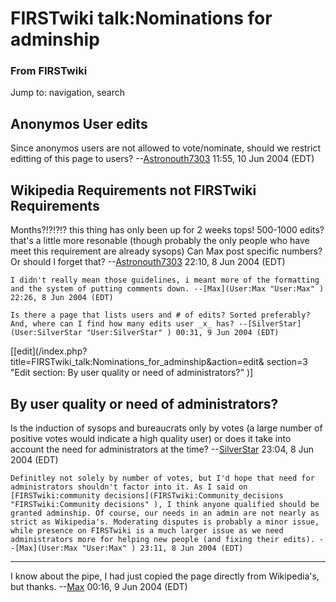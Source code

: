 # FIRSTwiki talk:Nominations for adminship

### From FIRSTwiki

Jump to: navigation, search


## Anonymos User edits

Since anonymos users are not allowed to vote/nominate, should we restrict
editting of this page to users?
--[Astronouth7303](User:Astronouth7303 "User:Astronouth7303" )
11:55, 10 Jun 2004 (EDT)


## Wikipedia Requirements not FIRSTwiki Requirements

Months?!?!?!? this thing has only been up for 2 weeks tops! 500-1000 edits?
that's a little more resonable (though probably the only people who have meet
this requirement are already sysops) Can Max post specific numbers? Or should
I forget that? --[Astronouth7303](User:Astronouth7303
"User:Astronouth7303" ) 22:10, 8 Jun 2004 (EDT)

    I didn't really mean those guidelines, i meant more of the formatting and the system of putting comments down. --[Max](User:Max "User:Max" ) 22:26, 8 Jun 2004 (EDT) 

    Is there a page that lists users and # of edits? Sorted preferably? And, where can I find how many edits user _x_ has? --[SilverStar](User:SilverStar "User:SilverStar" ) 00:31, 9 Jun 2004 (EDT) 

[[edit](/index.php?title=FIRSTwiki_talk:Nominations_for_adminship&action=edit&
section=3 "Edit section: By user quality or need of administrators?" )]

##  By user quality or need of administrators?

Is the induction of sysops and bureaucrats only by votes (a large number of
positive votes would indicate a high quality user) or does it take into
account the need for administrators at the time?
--[SilverStar](User:SilverStar "User:SilverStar" ) 23:04, 8 Jun
2004 (EDT)

    Definitley not solely by number of votes, but I'd hope that need for administrators shouldn't factor into it. As I said on [FIRSTwiki:community decisions](FIRSTwiki:Community_decisions "FIRSTwiki:Community decisions" ), I think anyone qualified should be granted adminship. Of course, our needs in an admin are not nearly as strict as Wikipedia's. Moderating disputes is probably a minor issue, while presence on FIRSTwiki is a much larger issue as we need administrators more for helping new people (and fixing their edits). --[Max](User:Max "User:Max" ) 23:11, 8 Jun 2004 (EDT) 

* * *

I know about the pipe, I had just copied the page directly from Wikipedia's,
but thanks. --[Max](User:Max "User:Max" ) 00:16, 9 Jun 2004 (EDT)


